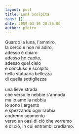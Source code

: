 ```yaml
---
layout: post
title: Luna Scolpita
tags: []
date: 2009-03-16 20:56:00
author: pietro
---
```

Guardo la luna, l'ammiro,<br/>la cerco e non mi adiro,<br/>adesso è chiaro<br/>adesso ho capito,<br/>adesso quel cielo<br/>è concluso e scolpito<br/>nella statuaria bellezza<br/>di quella sottigliezza<br/><br/>una lieve strada<br/>che verso le nebbie s'annoda<br/>ma io amo la nebbia<br/>io sono l'argento<br/>e spezzando ogni rabbia<br/>andremo sgomento<br/>verso un oasi di ciò che vorremo<br/>e di ciò, in cui entrambi crediamo.
